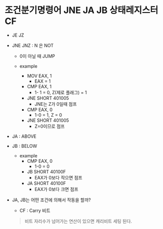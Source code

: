 # 조건분기명령어 JNE JA JB 상태레지스터 CF
- JE  JZ
- JNE JNZ : N 은 NOT
    - 0이 아닐 때 JUMP

    - example
        - MOV EAX, 1   
            - EAX = 1
        - CMP EAX, 1
            - 1- 1 = 0, Z(제로 플래그) = 1
        - JNE SHORT 401005
            - JNE는 Z가 0일때 점프
        - CMP EAX, 0
            - 1-0 = 1, Z = 0
        - JNE SHORT 401005
            - Z=0이므로 점프
    
- JA : ABOVE
- JB : BELOW
    - example
        - CMP EAX, 0
            - 1-0 = 0
        - JB SHORT 40100F
            - EAX가 0보다 작으면 점프
        - JA SHORT 40100F
            - EAX가 0보다 크면 점프

- JA, JB는 어떤 조건에 의해서 작동을 할까?
    - CF : Carry 비트 
    > 비트 자리수가 넘어가는 연산이 있으면 캐리비트 세팅 된다.
